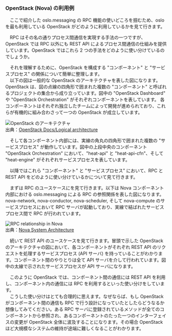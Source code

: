 ### OpenStack (Nova) の利用例
　ここで紹介した oslo.messaging の RPC 機能の使いどころを掴むため、oslo を最も利用している OpenStack がどのように利用しているかを見て行きます。  
  
　RPC はその名の通りプロセス間通信を実現する手法の一つですが、OpenStack では RPC 以外にも REST API によるプロセス間通信の仕組みを提供しています。OpenStack ではこれら 2 つの手法をどのように使い分けているのでしょうか。  

　それを理解するために、OpenStack を構成する "コンポーネント" と "サービスプロセス" の関係について簡単に整理します。  
　以下の図は一般的な OpenStack のアーキテクチャを表した図になります。OpenStack は、図の点線の四角形で囲まれた複数の "コンポーネント" と呼ばれるプロジェクトの集合から成り立っています。図中の "OpenStack Dashboard" や "OpenStack Orchestration" がそれぞれコンポーネントを表しています。 各コンポーネントはそれぞれ独立したチームによって開発が進められており、これらが有機的に組み合わさって一つの OpenStack が成立しています。  
  
![OpenStack のアーキテクチャ](http://docs.openstack.org/admin-guide/_images/openstack-arch-kilo-logical-v1.png)  
出典：[OpenStack Docs/Logical architecture](http://docs.openstack.org/admin-guide/common/get-started-logical-architecture.html)  

　そして各コンポーネント内部には、実線の角丸の四角形で囲まれた複数の "サービスプロセス" が動作しています。図中の上段中央のコンポーネント "OpenStack Orchestration" において、"heat-api" と "heat-api-cfn"、そして "heat-engine" がそれぞれサービスプロセスを表しています。  

　以降ではこれら "コンポーネント" と "サービスプロセス" において、RPC と REST API をどのように使い分けているかについて見て行きます。  
  
　まずは RPC のユースケースにを見て行きます。以下は Nova コンポーネント内部における oslo.messaging による RPC の参照関係を表した図になります。nova-network, nova-conductor, nova-scheduler, そして nova-compute のサービスプロセスにおいて RPC サーバが起動しており、実線で結ばれたサービスプロセス間で RPC が行われています。  
  
![RPC relationship in Nova](https://github.com/userlocalhost2000/draft-oslo.messaging/blob/master/img/nova-rpc-usecase.png?raw=true)  
出典：[Nova System Architecture](http://docs.openstack.org/developer/nova/architecture.html)  
  
　続いて REST API のユースケースを見て行きます。冒頭で示した OpenStack のアーキテクチャの図において、各コンポーネントがそれぞれ REST API のリクエストを処理するサービスプロセス (API サーバ) を持っていることがわかります。コンポーネント間のやりとりは全て API サーバを介して行われています。図中の太線で示されたサービスプロセスが API サーバになります。  
  
　このように OpenStack では、コンポーネント間の通信には REST API を利用し、コンポーネント内の通信には RPC を利用するといった使い分けをしています。  
　こうした使い分けはとても合理的に思えます。なぜならば、もし OpenStack がコンポーネント間の通信も RPC で行う設計になっていたとしたらどうなるか想像してみてください。ある RPC サーバに登録されているメソッドが全てのコンポーネントから参照され、あるコンポーネントのたった一つのインターフェイスの変更が OpenStack 全体に波及することになります。その場合 OpenStack ほど大規模なシステムの維持が途端に難しくなることがわかります。  
